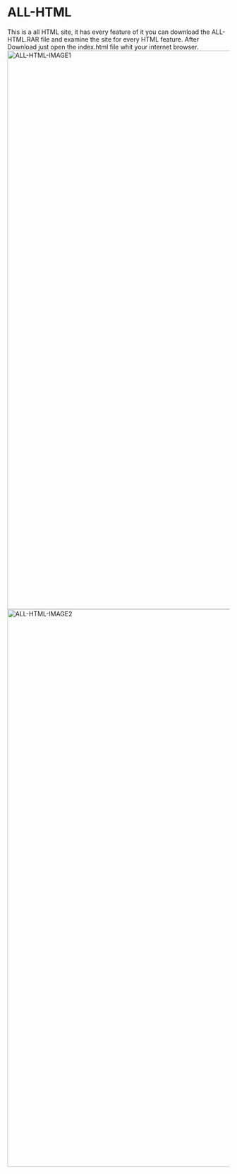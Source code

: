 # ALL-HTML
This is a all HTML site, it has every feature of it you can download the ALL-HTML.RAR file and examine the site for every HTML feature.
After Download just open the index.html file whit your internet browser.
<img width="1266" alt="ALL-HTML-IMAGE1" src="https://user-images.githubusercontent.com/73021057/197872439-f5b38f62-16ef-4d61-9905-5a50d4b47e57.png">
<img width="1264" alt="ALL-HTML-IMAGE2" src="https://user-images.githubusercontent.com/73021057/197872461-182665db-95e7-4cb4-9390-ad2ac347716b.png">
